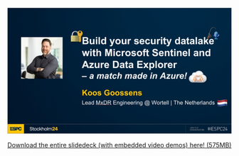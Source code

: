 
 ![ESPC '24 banner](/_images/banner.jpg)

 [Download the entire slidedeck (with embedded video demos) here! (575MB)](https://1drv.ms/p/s!AmKS27jR06WthvFfG0ws6BWviqdETA?e=vcN11w)